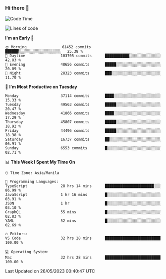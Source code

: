 ### Hi there 👋

<!--START_SECTION:waka-->
![Code Time](http://img.shields.io/badge/Code%20Time-3%2C994%20hrs%2043%20mins-blue)

![Lines of code](https://img.shields.io/badge/From%20Hello%20World%20I%27ve%20Written-99.7%20million%20lines%20of%20code-blue)

**I'm an Early 🐤** 

```text
🌞 Morning                61452 commits       ██████░░░░░░░░░░░░░░░░░░░   25.38 % 
🌆 Daytime                103705 commits      ███████████░░░░░░░░░░░░░░   42.83 % 
🌃 Evening                48656 commits       █████░░░░░░░░░░░░░░░░░░░░   20.09 % 
🌙 Night                  28323 commits       ███░░░░░░░░░░░░░░░░░░░░░░   11.70 % 
```
📅 **I'm Most Productive on Tuesday** 

```text
Monday                   37114 commits       ████░░░░░░░░░░░░░░░░░░░░░   15.33 % 
Tuesday                  49563 commits       █████░░░░░░░░░░░░░░░░░░░░   20.47 % 
Wednesday                41866 commits       ████░░░░░░░░░░░░░░░░░░░░░   17.29 % 
Thursday                 45807 commits       █████░░░░░░░░░░░░░░░░░░░░   18.92 % 
Friday                   44496 commits       █████░░░░░░░░░░░░░░░░░░░░   18.38 % 
Saturday                 16737 commits       ██░░░░░░░░░░░░░░░░░░░░░░░   06.91 % 
Sunday                   6553 commits        █░░░░░░░░░░░░░░░░░░░░░░░░   02.71 % 
```


📊 **This Week I Spent My Time On** 

```text
🕑︎ Time Zone: Asia/Manila

💬 Programming Languages: 
TypeScript               28 hrs 14 mins      ██████████████████████░░░   86.99 % 
JavaScript               1 hr 16 mins        █░░░░░░░░░░░░░░░░░░░░░░░░   03.91 % 
JSON                     1 hr                █░░░░░░░░░░░░░░░░░░░░░░░░   03.10 % 
GraphQL                  55 mins             █░░░░░░░░░░░░░░░░░░░░░░░░   02.83 % 
YAML                     52 mins             █░░░░░░░░░░░░░░░░░░░░░░░░   02.69 % 

🔥 Editors: 
VS Code                  32 hrs 28 mins      █████████████████████████   100.00 % 

💻 Operating System: 
Mac                      32 hrs 28 mins      █████████████████████████   100.00 % 
```


 Last Updated on 26/05/2023 00:40:47 UTC
<!--END_SECTION:waka-->


<!--
**rad182/rad182** is a ✨ _special_ ✨ repository because its `README.md` (this file) appears on your GitHub profile.

Here are some ideas to get you started:

- 🔭 I’m currently working on ...
- 🌱 I’m currently learning ...
- 👯 I’m looking to collaborate on ...
- 🤔 I’m looking for help with ...
- 💬 Ask me about ...
- 📫 How to reach me: ...
- 😄 Pronouns: ...
- ⚡ Fun fact: ...
-->
